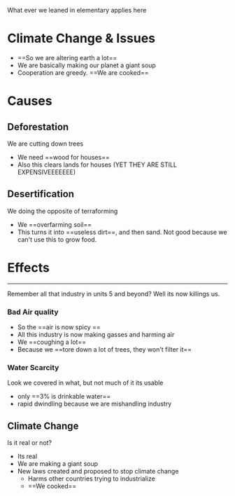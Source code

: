 What ever we leaned in elementary applies here

# Climate Change & Issues
- ==So we are altering earth a lot==
- We are basically making our planet a giant soup
- Cooperation are greedy. ==We are cooked==

# Causes
## Deforestation
We are cutting down trees
- We need ==wood for houses==
- Also this clears lands for houses (YET THEY ARE STILL EXPENSIVEEEEEEE)
## Desertification
We doing the opposite of terraforming
- We ==overfarming soil==
- This turns it into ==useless dirt==, and then sand.
Not good because we can't use this to grow food.
# Effects
---
Remember all that industry in units 5 and beyond? Well its now killings us.
### Bad Air quality
- So the ==air is now spicy ==
- All this industry is now making gasses and harming air
- We ==coughing a lot==
- Because we ==tore down a lot of trees, they won't filter it==
### Water Scarcity
Look we covered in what, but not much of it its usable
- only ==3% is drinkable water==
- rapid dwindling because we are mishandling industry
## Climate Change
Is it real or not?
- Its real
- We are making a giant soup
- New laws created and proposed to stop climate change
	- Harms other countries trying to industrialize
	- ==We cooked==